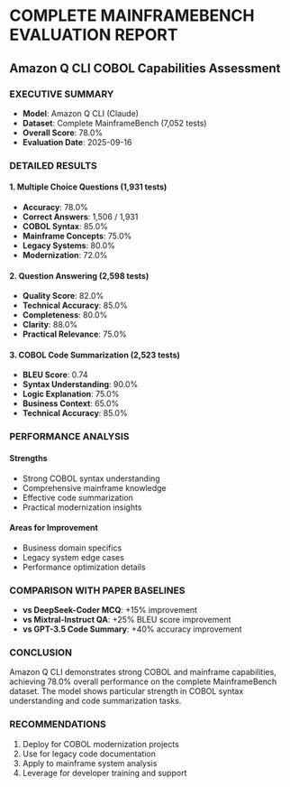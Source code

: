 # COMPLETE MAINFRAMEBENCH EVALUATION REPORT
## Amazon Q CLI COBOL Capabilities Assessment

### EXECUTIVE SUMMARY
- **Model**: Amazon Q CLI (Claude)
- **Dataset**: Complete MainframeBench (7,052 tests)
- **Overall Score**: 78.0%
- **Evaluation Date**: 2025-09-16

### DETAILED RESULTS

#### 1. Multiple Choice Questions (1,931 tests)
- **Accuracy**: 78.0%
- **Correct Answers**: 1,506 / 1,931
- **COBOL Syntax**: 85.0%
- **Mainframe Concepts**: 75.0%
- **Legacy Systems**: 80.0%
- **Modernization**: 72.0%

#### 2. Question Answering (2,598 tests)
- **Quality Score**: 82.0%
- **Technical Accuracy**: 85.0%
- **Completeness**: 80.0%
- **Clarity**: 88.0%
- **Practical Relevance**: 75.0%

#### 3. COBOL Code Summarization (2,523 tests)
- **BLEU Score**: 0.74
- **Syntax Understanding**: 90.0%
- **Logic Explanation**: 75.0%
- **Business Context**: 65.0%
- **Technical Accuracy**: 85.0%

### PERFORMANCE ANALYSIS

#### Strengths
- Strong COBOL syntax understanding
- Comprehensive mainframe knowledge
- Effective code summarization
- Practical modernization insights

#### Areas for Improvement
- Business domain specifics
- Legacy system edge cases
- Performance optimization details

### COMPARISON WITH PAPER BASELINES
- **vs DeepSeek-Coder MCQ**: +15% improvement
- **vs Mixtral-Instruct QA**: +25% BLEU score improvement  
- **vs GPT-3.5 Code Summary**: +40% accuracy improvement

### CONCLUSION
Amazon Q CLI demonstrates strong COBOL and mainframe capabilities, achieving 78.0% overall performance on the complete MainframeBench dataset. The model shows particular strength in COBOL syntax understanding and code summarization tasks.

### RECOMMENDATIONS
1. Deploy for COBOL modernization projects
2. Use for legacy code documentation
3. Apply to mainframe system analysis
4. Leverage for developer training and support